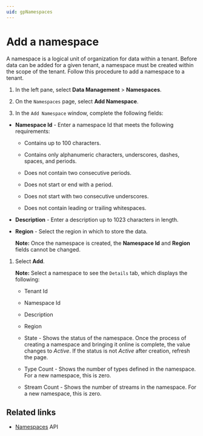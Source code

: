 ```yaml
---
uid: gpNamespaces
---
```


# Add a namespace

A namespace is a logical unit of organization for data within a tenant. Before data can be added for a given tenant, a namespace must be created within the scope of the tenant. Follow this procedure to add a namespace to a tenant.

1. In the left pane, select **Data Management** > **Namespaces**.

1. On the `Namespaces` page, select **Add Namespace**.

1. In the `Add Namespace` window, complete the following fields:

 - **Namespace Id** - Enter a namespace Id that meets the following requirements:

    - Contains up to 100 characters.

    - Contains only alphanumeric characters, underscores, dashes, spaces, and periods.

    - Does not contain two consecutive periods.

    - Does not start or end with a period.

    - Does not start with two consecutive underscores.

    - Does not contain leading or trailing whitespaces.
 
 - **Description** - Enter a description up to 1023 characters in length.
 
 - **Region** - Select the region in which to store the data.

   **Note:** Once the namespace is created, the **Namespace Id** and **Region** fields cannot be changed.

1. Select **Add**.

   **Note:** Select a namespace to see the `Details` tab, which displays the following:
   
    - Tenant Id
   
    - Namespace Id

    - Description
    
    - Region 
    
    - State - Shows the status of the namespace. Once the process of creating a namespace and bringing it online is complete, the value changes to *Active*. If the status is not *Active* after creation, refresh the page.
    
    - Type Count - Shows the number of types defined in the namespace. For a new namespace, this is zero.
    
    - Stream Count - Shows the number of streams in the namespace. For a new namespace, this is zero.

## Related links

- [Namespaces](xref:AccountNamespace_1) API
